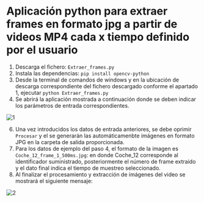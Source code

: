 # Aplicación python para extraer frames en formato jpg a partir de videos MP4 cada x tiempo definido por el usuario

1. Descarga el fichero: `Extraer_frames.py`
2. Instala las dependencias: `pip install opencv-python`
3. Desde la terminal de comandos de windows y en la ubicación de descarga correspondiente del fichero descargado conforme el apartado 1, ejecutar `python Extraer_frames.py`
4. Se abrirá la aplicación mostrada a continuación donde se deben indicar los parámetros de entrada correspondientes.
   
![1](https://github.com/julian11495/extract-frames/assets/32869939/323319f3-d577-478d-9c11-c210406c8425)

6. Una vez introducidos los datos de entrada anteriores, se debe oprimir `Procesar` y el se generarán las automáticamenbte imágenes en formato JPG en la carpeta de salida proporcionada.
7. Para los datos de ejemplo del paso 4, el formato de la imagen es `Coche_12_frame_1_500ms.jpg`: en donde Coche_12 corresponde al identificador suministrado, posteriormente el número de frame extraido y el dato final indica el tiempo de muestreo seleccionado.
8. Al finalizar el procesamiento y extracción de imágenes del video se mostrará el siguiente mensaje:

![2](https://github.com/julian11495/extract-frames/assets/32869939/32bbe40b-fcf3-476e-a51f-c379bffe2874)





